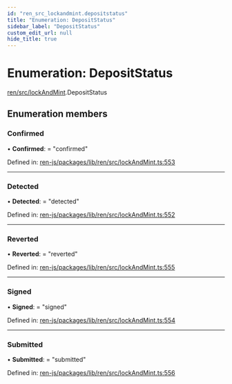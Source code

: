 ```yaml
---
id: "ren_src_lockandmint.depositstatus"
title: "Enumeration: DepositStatus"
sidebar_label: "DepositStatus"
custom_edit_url: null
hide_title: true
---
```


# Enumeration: DepositStatus

[ren/src/lockAndMint](../modules/ren_src_lockandmint.md).DepositStatus

## Enumeration members

### Confirmed

• **Confirmed**: = "confirmed"

Defined in: [ren-js/packages/lib/ren/src/lockAndMint.ts:553](https://github.com/renproject/ren-js/blob/8b21fc8f/packages/lib/ren/src/lockAndMint.ts#L553)

___

### Detected

• **Detected**: = "detected"

Defined in: [ren-js/packages/lib/ren/src/lockAndMint.ts:552](https://github.com/renproject/ren-js/blob/8b21fc8f/packages/lib/ren/src/lockAndMint.ts#L552)

___

### Reverted

• **Reverted**: = "reverted"

Defined in: [ren-js/packages/lib/ren/src/lockAndMint.ts:555](https://github.com/renproject/ren-js/blob/8b21fc8f/packages/lib/ren/src/lockAndMint.ts#L555)

___

### Signed

• **Signed**: = "signed"

Defined in: [ren-js/packages/lib/ren/src/lockAndMint.ts:554](https://github.com/renproject/ren-js/blob/8b21fc8f/packages/lib/ren/src/lockAndMint.ts#L554)

___

### Submitted

• **Submitted**: = "submitted"

Defined in: [ren-js/packages/lib/ren/src/lockAndMint.ts:556](https://github.com/renproject/ren-js/blob/8b21fc8f/packages/lib/ren/src/lockAndMint.ts#L556)
